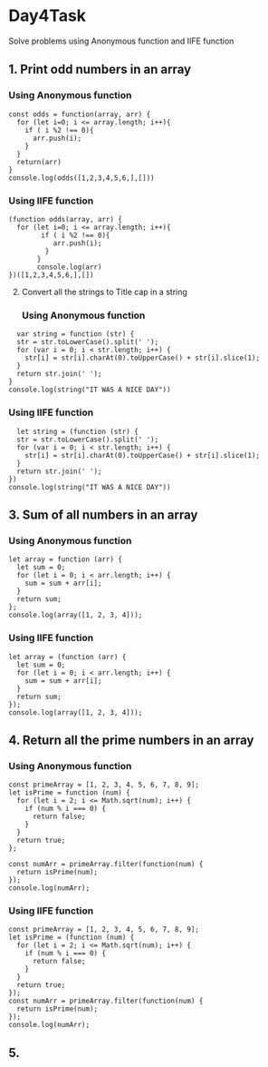 # Day4Task

Solve problems using Anonymous function and IIFE function
## 1. Print odd numbers in an array
### Using Anonymous function
```
const odds = function(array, arr) {
  for (let i=0; i <= array.length; i++){
    if ( i %2 !== 0){
      arr.push(i);    
    }
  }
  return(arr)   
}
console.log(odds([1,2,3,4,5,6,],[]))
```
### Using IIFE function
```
(function odds(array, arr) {
  for (let i=0; i <= array.length; i++){
        if ( i %2 !== 0){
           arr.push(i);
         }
       }
       console.log(arr)
})([1,2,3,4,5,6,],[])
```
2. Convert all the strings to Title cap in a string
   ### Using Anonymous function

```
  var string = function (str) {
  str = str.toLowerCase().split(' ');
  for (var i = 0; i < str.length; i++) {
    str[i] = str[i].charAt(0).toUpperCase() + str[i].slice(1);
  }
  return str.join(' ');
}
console.log(string("IT WAS A NICE DAY"))

```

### Using IIFE function

```
  let string = (function (str) {
  str = str.toLowerCase().split(' ');
  for (var i = 0; i < str.length; i++) {
    str[i] = str[i].charAt(0).toUpperCase() + str[i].slice(1);
  }
  return str.join(' ');
})
console.log(string("IT WAS A NICE DAY"))
```

## 3. Sum of all numbers in an array

### Using Anonymous function

```
let array = function (arr) {
  let sum = 0;
  for (let i = 0; i < arr.length; i++) {
    sum = sum + arr[i];
  }
  return sum;
};
console.log(array([1, 2, 3, 4]));
```
### Using IIFE function

```
let array = (function (arr) {
  let sum = 0;
  for (let i = 0; i < arr.length; i++) {
    sum = sum + arr[i];
  }
  return sum;
});
console.log(array([1, 2, 3, 4]));
```
## 4. Return all the prime numbers in an array
### Using Anonymous function

```
const primeArray = [1, 2, 3, 4, 5, 6, 7, 8, 9];
let isPrime = function (num) {
  for (let i = 2; i <= Math.sqrt(num); i++) {
    if (num % i === 0) {
      return false;
    }
  }
  return true;
};

const numArr = primeArray.filter(function(num) {
  return isPrime(num);
});
console.log(numArr);

```
### Using IIFE function

```
const primeArray = [1, 2, 3, 4, 5, 6, 7, 8, 9];
let isPrime = (function (num) {
  for (let i = 2; i <= Math.sqrt(num); i++) {
    if (num % i === 0) {
      return false;
    }
  }
  return true;
});
const numArr = primeArray.filter(function(num) {
  return isPrime(num);
});
console.log(numArr);

```

## 5. 































